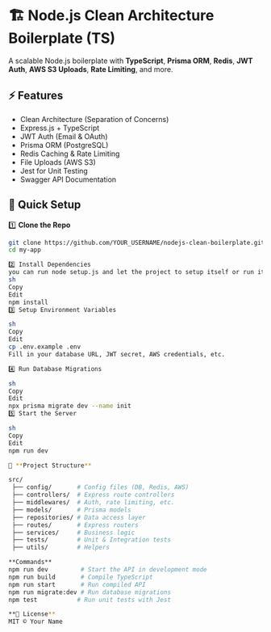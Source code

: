 # 🏗 Node.js Clean Architecture Boilerplate (TS)

A scalable Node.js boilerplate with **TypeScript**, **Prisma ORM**, **Redis**, **JWT Auth**, **AWS S3 Uploads**, **Rate Limiting**, and more.

## ⚡ Features

- Clean Architecture (Separation of Concerns)
- Express.js + TypeScript
- JWT Auth (Email & OAuth)
- Prisma ORM (PostgreSQL)
- Redis Caching & Rate Limiting
- File Uploads (AWS S3)
- Jest for Unit Testing
- Swagger API Documentation

## 🚀 Quick Setup

1️⃣ **Clone the Repo**

```sh
git clone https://github.com/YOUR_USERNAME/nodejs-clean-boilerplate.git my-app
cd my-app

2️⃣ Install Dependencies
you can run node setup.js and let the project to setup itself or run it manually:
sh
Copy
Edit
npm install
3️⃣ Setup Environment Variables

sh
Copy
Edit
cp .env.example .env
Fill in your database URL, JWT secret, AWS credentials, etc.

4️⃣ Run Database Migrations

sh
Copy
Edit
npx prisma migrate dev --name init
5️⃣ Start the Server

sh
Copy
Edit
npm run dev

📂 **Project Structure**

src/
 ├── config/       # Config files (DB, Redis, AWS)
 ├── controllers/  # Express route controllers
 ├── middlewares/  # Auth, rate limiting, etc.
 ├── models/       # Prisma models
 ├── repositories/ # Data access layer
 ├── routes/       # Express routers
 ├── services/     # Business logic
 ├── tests/        # Unit & Integration tests
 ├── utils/        # Helpers

**Commands**
npm run dev         # Start the API in development mode
npm run build       # Compile TypeScript
npm run start       # Run compiled API
npm run migrate:dev # Run database migrations
npm test           # Run unit tests with Jest

**📜 License**
MIT © Your Name

```
